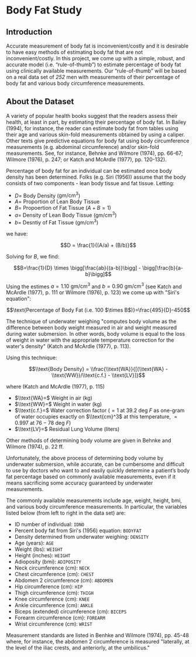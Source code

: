 # Body Fat Study

## Introduction

Accurate measurement of body fat is inconvenient/costly and it is desirable to have easy methods of estimating body fat that are not inconvenient/costly. In this project, we come up with a simple, robust, and accurate model (i.e. “rule-of-thumb”) to estimate percentage of body fat using clinically available measurements. Our “rule-of-thumb” will be based on a real data set of *252* men with measurements of their percentage of body fat and various body circumference measurements.

## About the Dataset

A variety of popular health books suggest that the readers assess their health, at least in part, by estimating their percentage of body fat. In Bailey (1994), for instance, the reader can estimate body fat from tables using their age and various skin-fold measurements obtained by using a caliper. Other texts give predictive equations for body fat using body circumference measurements (e.g. abdominal circumference) and/or skin-fold measurements. See, for instance, Behnke and Wilmore (1974), pp. 66-67; Wilmore (1976), p. 247; or Katch and McArdle (1977), pp. 120-132).

Percentage of body fat for an individual can be estimated once body density has been determined. Folks (e.g. Siri (1956)) assume that the body consists of two components - lean body tissue and fat tissue. Letting:

* $D=$ Body Density ($\text{gm}/\text{cm}^3$)
* $A=$ Proportion of Lean Body Tissue
* $B=$ Propoertion of Fat Tissue ($A+B=1$)
* $a=$ Density of Lean Body Tissue ($\text{gm}/\text{cm}^3$)
* $b=$ Desntiy of Fat Tissue ($\text{gm}/\text{cm}^3$)

we have:

$$D = \frac{1}{(A/a) + (B/b)}$$

Solving for $B$, we find:

$$B=\frac{1}{D} \times \bigg[\frac{ab}{(a-b)}\bigg] - \bigg[\frac{b}{a-b}\bigg]$$

Using the estimes $a=1.10\text{ gm}/\text{cm}^3$ and $b=0.90\text{ gm}/\text{cm}^3$  (see Katch and McArdle (1977), p. 111 or Wilmore (1976), p. 123) we come up with "Siri's equation":

$$\text{Percentage of Body Fat (i.e. 100 $\times B$)}=\frac{495}{D}-450$$

The technique of underwater weighing "computes body volume as the difference between body weight measured in air and weight measured during water submersion. 
In other words, body volume is equal to the loss of weight in water with the appropriate
temperature correction for the water's density" (Katch and McArdle (1977), p. 113).

Using this technique:
                 
$$\\text{Body Density} = \\frac{\\text{WA}}{[(\\text{WA} - \\text{WW})/\\text{c.f.} - \\text{LV}]}$$

where (Katch and McArdle (1977), p. 115)
                 
* $\\text{WA}=$ Weight in air (kg)
* $\\text{WW}=$ Weight in water (kg)                 
* $\\text{c.f.}=$ Water correction factor ($=1$ at $39.2$ deg $F$ as one-gram of water occupies exactly on $\\text{cm}^3$ at this temperature, $=0.997$ at $76-78$ deg $F$)
* $\\text{LV}=$ Residual Lung Volume (liters)

Other methods of determining body volume are given in Behnke and Wilmore (1974), p.
22 ff.

Unfortunately, the above process of determining body volume by underwater submersion,
while accurate, can be cumbersome and difficult to use by doctors who want to and easily
quickly determine a patient’s body fat percentage based on commonly available
measurements, even if it means sacrificing some accuracy guaranteed by underwater
measurements.
                 
The commonly available measurements include age, weight, height, bmi, and various
body circumference measurements. In particular, the variables listed below (from left to
right in the data set) are:

* ID number of individual: `IDNO`
* Percent body fat from Siri's (1956) equation: `BODYFAT`
* Density determined from underwater weighing: `DENSITY`
* Age (years): `AGE`
* Weight (lbs): `WEIGHT`
* Height (inches): `HEIGHT`
* Adioposity (bmi): `ADIPOSITY`
* Neck circumference (cm): `NECK`
* Chest circumference (cm): `CHEST`
* Abdomen 2 circumference (cm): `ABDOMEN`
* Hip circumference (cm): `HIP`
* Thigh circumference (cm): `THIGH`
* Knee circumference (cm): `KNEE`
* Ankle circumference (cm): `ANKLE`
* Biceps (extended) circumference (cm): `BICEPS`
* Forearm circumference (cm): `FOREARM`
* Wrist circumference (cm): `WRIST`   

Measurement standards are listed in Benhke and Wilmore (1974), pp. 45-48 where, for
instance, the abdomen 2 circumference is measured "laterally, at the level of the iliac
crests, and anteriorly, at the umbilicus." 
